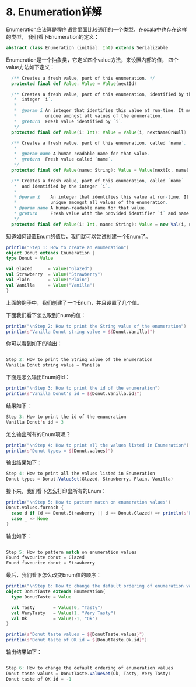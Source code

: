 # 8. Enumeration详解

Enumeration应该算是程序语言里面比较通用的一个类型，在scala中也存在这样的类型， 我们看下Enumeration的定义：

~~~scala
abstract class Enumeration (initial: Int) extends Serializable 
~~~

Enumeration是一个抽象类，它定义四个value方法，来设置内部的值， 四个value方法如下定义：

~~~scala
  /** Creates a fresh value, part of this enumeration. */
  protected final def Value: Value = Value(nextId)

  /** Creates a fresh value, part of this enumeration, identified by the
   *  integer `i`.
   *
   *  @param i An integer that identifies this value at run-time. It must be
   *           unique amongst all values of the enumeration.
   *  @return  Fresh value identified by `i`.
   */
  protected final def Value(i: Int): Value = Value(i, nextNameOrNull)

  /** Creates a fresh value, part of this enumeration, called `name`.
   *
   *  @param name A human-readable name for that value.
   *  @return  Fresh value called `name`.
   */
  protected final def Value(name: String): Value = Value(nextId, name)

  /** Creates a fresh value, part of this enumeration, called `name`
   *  and identified by the integer `i`.
   *
   * @param i    An integer that identifies this value at run-time. It must be
   *             unique amongst all values of the enumeration.
   * @param name A human-readable name for that value.
   * @return     Fresh value with the provided identifier `i` and name `name`.
   */
  protected final def Value(i: Int, name: String): Value = new Val(i, name)
  ~~~

  知道如何设置Enum的值后，我们就可以尝试创建一个Enum了。

  ~~~scala
  println("Step 1: How to create an enumeration")
object Donut extends Enumeration {
  type Donut = Value

  val Glazed      = Value("Glazed")
  val Strawberry  = Value("Strawberry")
  val Plain       = Value("Plain")
  val Vanilla     = Value("Vanilla")
}
~~~

上面的例子中，我们创建了一个Enum，并且设置了几个值。

下面我们看下怎么取到Enum的值：

~~~scala
println("\nStep 2: How to print the String value of the enumeration")
println(s"Vanilla Donut string value = ${Donut.Vanilla}")
~~~

你可以看到如下的输出：

~~~scala

Step 2: How to print the String value of the enumeration
Vanilla Donut string value = Vanilla
~~~

下面是怎么输出Enum的id：

~~~scala
println("\nStep 3: How to print the id of the enumeration")
println(s"Vanilla Donut's id = ${Donut.Vanilla.id}")
~~~

结果如下：

~~~scala
Step 3: How to print the id of the enumeration
Vanilla Donut's id = 3
~~~

怎么输出所有的Enum项呢？

~~~scala
println("\nStep 4: How to print all the values listed in Enumeration")
println(s"Donut types = ${Donut.values}")
~~~

输出结果如下：

~~~scala
Step 4: How to print all the values listed in Enumeration
Donut types = Donut.ValueSet(Glazed, Strawberry, Plain, Vanilla)
~~~

接下来，我们看下怎么打印出所有的Enum：

~~~scala
println("\nStep 5: How to pattern match on enumeration values")
Donut.values.foreach {
  case d if (d == Donut.Strawberry || d == Donut.Glazed) => println(s"Found favourite donut = $d")
  case _ => None
}
~~~

输出如下：

~~~scala

Step 5: How to pattern match on enumeration values
Found favourite donut = Glazed
Found favourite donut = Strawberry
~~~

最后，我们看下怎么改变Enum值的顺序：

~~~scala
println("\nStep 6: How to change the default ordering of enumeration values")
object DonutTaste extends Enumeration{
  type DonutTaste = Value

  val Tasty       = Value(0, "Tasty")
  val VeryTasty   = Value(1, "Very Tasty")
  val Ok          = Value(-1, "Ok")
}

println(s"Donut taste values = ${DonutTaste.values}")
println(s"Donut taste of OK id = ${DonutTaste.Ok.id}")
~~~

输出结果如下：

~~~scala

Step 6: How to change the default ordering of enumeration values
Donut taste values = DonutTaste.ValueSet(Ok, Tasty, Very Tasty)
Donut taste of OK id = -1
~~~



